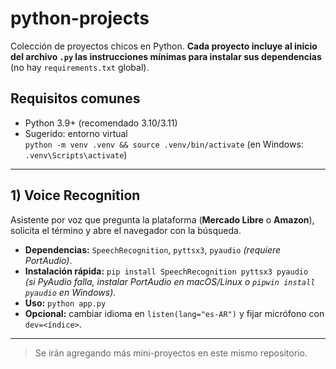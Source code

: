 # python-projects
Colección de proyectos chicos en Python. **Cada proyecto incluye al inicio del archivo `.py` las instrucciones mínimas para instalar sus dependencias** (no hay `requirements.txt` global).

## Requisitos comunes
- Python 3.9+ (recomendado 3.10/3.11)
- Sugerido: entorno virtual  
  `python -m venv .venv && source .venv/bin/activate`  (en Windows: `.venv\Scripts\activate`)

---

## 1) Voice Recognition
Asistente por voz que pregunta la plataforma (**Mercado Libre** o **Amazon**), solicita el término y abre el navegador con la búsqueda.

- **Dependencias:** `SpeechRecognition`, `pyttsx3`, `pyaudio` *(requiere PortAudio)*.
- **Instalación rápida:** `pip install SpeechRecognition pyttsx3 pyaudio`  
  *(si PyAudio falla, instalar PortAudio en macOS/Linux o `pipwin install pyaudio` en Windows)*.
- **Uso:** `python app.py`
- **Opcional:** cambiar idioma en `listen(lang="es-AR")` y fijar micrófono con `dev=<índice>`.

---

> Se irán agregando más mini-proyectos en este mismo repositorio.
